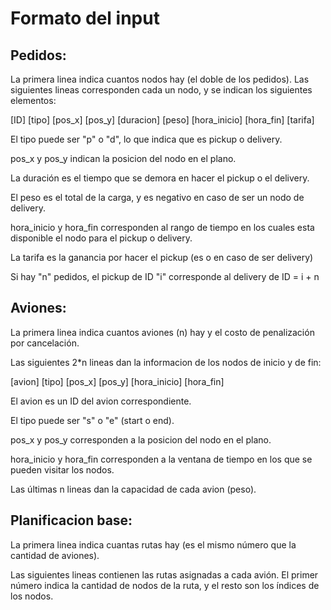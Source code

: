 # Formato del input

## Pedidos:

La primera linea indica cuantos nodos hay (el doble de los pedidos).
Las siguientes lineas corresponden cada un nodo, y se indican los siguientes elementos:

[ID] [tipo] [pos_x] [pos_y] [duracion] [peso] [hora_inicio] [hora_fin] [tarifa]

El tipo puede ser "p" o "d", lo que indica que es pickup o delivery.

pos_x y pos_y indican la posicion del nodo en el plano.

La duración es el tiempo que se demora en hacer el pickup o el delivery.

El peso es el total de la carga, y es negativo en caso de ser un nodo de delivery.

hora_inicio y hora_fin corresponden al rango de tiempo en los cuales esta disponible el nodo para el pickup o delivery.

La tarifa es la ganancia por hacer el pickup (es o en caso de ser delivery)

Si hay "n" pedidos, el pickup de ID "i" corresponde al delivery de ID = i + n

## Aviones:

La primera linea indica cuantos aviones (n) hay y el costo de penalización por cancelación.

Las siguientes 2*n lineas dan la informacion de los nodos de inicio y de fin:

[avion] [tipo] [pos_x] [pos_y] [hora_inicio] [hora_fin]

El avion es un ID del avion correspondiente.

El tipo puede ser "s" o "e" (start o end).

pos_x y pos_y corresponden a la posicion del nodo en el plano.

hora_inicio y hora_fin corresponden a la ventana de tiempo en los que se pueden visitar los nodos.

Las últimas n lineas dan la capacidad de cada avion (peso).

## Planificacion base:

La primera linea indica cuantas rutas hay (es el mismo número que la cantidad de aviones).

Las siguientes lineas contienen las rutas asignadas a cada avión. El primer número indica la cantidad de nodos de la ruta, y el resto son los índices de los nodos.
